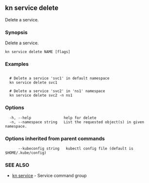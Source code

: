 ## kn service delete

Delete a service.

### Synopsis

Delete a service.

```
kn service delete NAME [flags]
```

### Examples

```

  # Delete a service 'svc1' in default namespace
  kn service delete svc1

  # Delete a service 'svc2' in 'ns1' namespace
  kn service delete svc2 -n ns1
```

### Options

```
  -h, --help               help for delete
  -n, --namespace string   List the requested object(s) in given namespace.
```

### Options inherited from parent commands

```
      --kubeconfig string   kubectl config file (default is $HOME/.kube/config)
```

### SEE ALSO

* [kn service](kn_service.md)	 - Service command group

